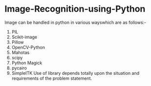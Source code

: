 # Image-Recognition-using-Python
Image can be handled in python in various wayswhich are as follows:-
1. PIL
2. Scikit-image
3. Pillow
4. OpenCV-Python
5. Mahotas
6. scipy
7. Python Magick
8. pycairo
9. SimpleITK
Use of library depends totally upon the situation and requirements of the problem statement.
